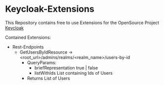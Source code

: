 # Keycloak-Extensions

This Repository contains free to use Extensions for the OpenSource Project [Keycloak](https://github.com/keycloak/keycloak)

Contained Extensions:

* Rest-Endpoints
  * GetUsersByIdResource -> <root_url>/admins/realms/<realm_name>/users-by-id
    * QueryParams:
      * briefRepresentation true | false
      * listWithIds List containing Ids of Users
    * Returns List of Users
